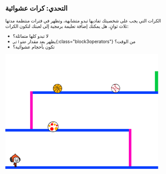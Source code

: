 ## التحدي: كرات عشوائية

الكرات التي يجب على شخصيتك تفاديها تبدو متشابهة، وتظهر في فترات منتظمة مدتها ثلاث ثوانٍ. هل يمكنك إضافة تعليمة برمجية إلى لعبتك لتكون الكرات:

+ لا تبدو كلها متماثلة؟
+ يظهر بعد مقدار `عشوائي`{:class="block3operators"} من الوقت؟
+ تكون بأحجام عشوائية؟

![لقطة شاشة](images/dodge-ball-random.png)